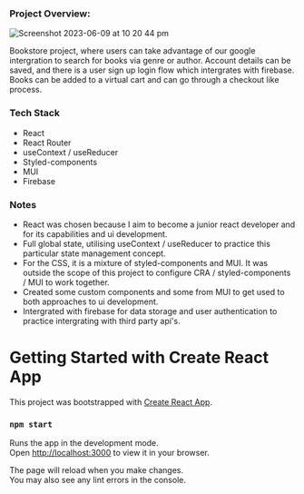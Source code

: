 <h3>Project Overview:</h3>

![Screenshot 2023-06-09 at 10 20 44 pm](https://github.com/JesseTDev/bookstore-project/assets/121024534/af3fefb7-032f-43ec-9c16-a5b0ea10f020)

Bookstore project, where users can take advantage of our google intergration to search for books via genre or author. Account details can be saved, and there is a user sign up login flow which intergrates with firebase. Books can be added to a virtual cart and can go through a checkout like process.

<h3>Tech Stack</h3>

- React
- React Router
- useContext / useReducer
- Styled-components
- MUI
- Firebase

<h3>Notes</h3>

- React was chosen because I aim to become a junior react developer and for its capabilities  and ui development.
- Full global state, utilising useContext / useReducer to practice this particular state management concept.
- For the CSS, it is a mixture of styled-components and MUI. It was outside the scope of this project to configure CRA / styled-components / MUI to work together.
- Created some custom components and some from MUI to get used to both approaches to ui development.
- Intergrated with firebase for data storage and user authentication to practice intergrating with third party api's.



# Getting Started with Create React App

This project was bootstrapped with [Create React App](https://github.com/facebook/create-react-app).

### `npm start`

Runs the app in the development mode.\
Open [http://localhost:3000](http://localhost:3000) to view it in your browser.

The page will reload when you make changes.\
You may also see any lint errors in the console.
